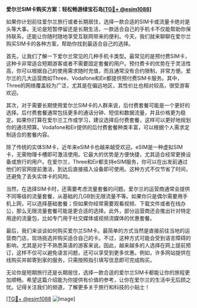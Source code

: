 **爱尔兰SIM卡购买方案：轻松畅游绿宝石岛[[TG💪+ @esim1088](https://t.me/s/esim1088)]**

如果你计划前往爱尔兰旅行或者长期居住，选择一款合适的SIM卡或流量卡绝对是头等大事。无论是短暂停留还是长期生活，一款适合自己的手机卡不仅能帮助你保持联系，还能让你随时随地享受互联网带来的便利。今天，我们就来聊聊在爱尔兰购买SIM卡的各种方案，帮助你找到最适合自己的选择。

首先，让我们了解一下爱尔兰常见的几种手机卡类型。最常见的是预付费SIM卡，这种卡非常适合短期游客或者不需要固定套餐的用户。预付费卡的优势在于灵活性高，你可以根据自己的使用需求随时充值，而且通常没有合约限制，非常方便。爱尔兰的几大运营商如Three、Vodafone和Eir都提供预付费SIM卡服务。其中，Three的网络覆盖较为广泛，尤其是在偏远地区，其性价比也相对较高，很受游客欢迎。

其次，对于需要长期使用爱尔兰SIM卡的人群来说，后付费套餐可能是一个更好的选择。后付费套餐通常包括更多的通话分钟、短信和数据流量，并且价格更为稳定。如果你打算在爱尔兰工作或学习，建议选择后付费套餐，这样可以更好地规划你的通讯预算。Vodafone和Eir提供的后付费套餐种类丰富，可以根据个人需求定制适合的套餐内容。

除了传统的实体SIM卡，近年来eSIM卡也越来越受欢迎。eSIM是一种虚拟SIM卡，无需物理卡槽即可激活使用。它最大的优势是方便快捷，尤其适合经常更换设备或旅行的用户。在爱尔兰，Three和Eir都支持eSIM服务，你可以在出发前通过他们的官网提前激活，到达后直接插入设备即可使用。这种方式不仅节省了时间，还避免了丢失实体卡的风险。

当然，在选择SIM卡时，还需要考虑流量套餐的问题。爱尔兰的运营商通常会提供不同等级的流量套餐，从基础的几GB到无限流量不等。如果你只是偶尔需要用手机上网，可以选择基础套餐；但如果你经常需要观看视频、下载文件或者在线办公，那么无限流量套餐可能是更合适的选择。此外，部分运营商还会推出针对特定用途的流量包，比如专门用于社交媒体或视频流媒体的优惠套餐。

最后，我们来谈谈如何购买爱尔兰SIM卡。最简单的方式当然是直接前往当地的运营商门店，现场挑选并购买适合自己的卡。不过，这种方式可能会受到语言障碍的影响，尤其是对于不熟悉英语的游客来说。因此，越来越多的人选择在网上提前预订，这样不仅可以避免语言问题，还可以享受到更多优惠。例如，许多网站提供在线购买并邮寄到家的服务，只需按照指引填写信息即可完成购买。

无论你是短期旅行还是长期居住，选择一款合适的爱尔兰SIM卡都能让你的旅程更加顺畅。希望这篇介绍能为你提供有价值的参考，让你在爱尔兰的生活中无后顾之忧。记得关注我们的频道，了解更多关于旅行和科技的小贴士！

[[TG💪+ @esim1088](https://t.me/s/esim1088) ![Image](https://i.postimg.cc/4NQfJmqS/Snipaste-2025-05-13-00-14-12.png)]